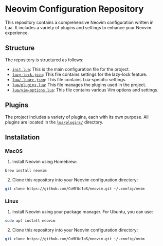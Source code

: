 # Neovim Configuration Repository

This repository contains a comprehensive Neovim configuration written in Lua. It includes a variety of plugins and settings to enhance your Neovim experience.

## Structure

The repository is structured as follows:

- [`init.lua`](init.lua): This is the main configuration file for the project.
- [`lazy-lock.json`](lazy-lock.json): This file contains settings for the lazy-lock feature.
- [`lua/.luarc.json`](lua/.luarc.json): This file contains Lua-specific settings.
- [`lua/plugins.lua`](lua/plugins.lua): This file manages the plugins used in the project.
- [`lua/vim-options.lua`](lua/vim-options.lua): This file contains various Vim options and settings.

## Plugins

The project includes a variety of plugins, each with its own purpose.
All plugins are located in the [`lua/plugins/`](lua/plugins/) directory.

## Installation

### MacOS

1. Install Neovim using Homebrew:

```bash
brew install neovim
```

2. Clone this repository into your Neovim configuration directory:

```bash
git clone https://github.com/CoMfUcIoS/neovim.git ~/.config/nvim
```

### Linux

1. Install Neovim using your package manager. For Ubuntu, you can use:

```bash
sudo apt install neovim
```

2. Clone this repository into your Neovim configuration directory:

```bash
git clone https://github.com/CoMfUcIoS/neovim.git ~/.config/nvim
```
